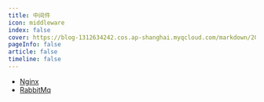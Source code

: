 ```yaml
---
title: 中间件
icon: middleware
index: false
cover: https://blog-1312634242.cos.ap-shanghai.myqcloud.com/markdown/202305122sdf05406.jpg
pageInfo: false
article: false
timeline: false
---
```

- <HopeIcon icon="nginx"/> [Nginx](1nginx.md)
- <HopeIcon icon="rabbitmq"/> [RabbitMq](2rabbitmq.md)
